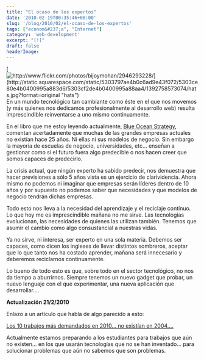 ```yaml
---
title: "El ocaso de los expertos"
date: '2010-02-19T00:35:46+00:00'
slug: '/blog/2010/02/el-ocaso-de-los-expertos'
tags: ["econom&#237;a", "Internet"]
category: 'web-development'
excerpt: "[!["
draft: false
headerImage: 
---
```

[![http://www.flickr.com/photos/bijoymohan/2946293228/](http://static.squarespace.com/static/5303797ae4b0c6ad9e43f072/5303ce80e4b0400995a883d6/5303cf2de4b0400995a88aa4/1392758573074/hats.jpg?format=original "hats")](http://static.squarespace.com/static/5303797ae4b0c6ad9e43f072/5303ce80e4b0400995a883d6/5303cf2ce4b0400995a88aa1/1392758572867/hats.jpg?format=original)En un mundo tecnológico tan cambiante como éste en el que nos movemos (y más quienes nos dedicamos profesionalmente al desarrollo web) resulta imprescindible reinventarse a uno mismo continuamente.

En el libro que me estoy leyendo actualmente, [Blue Ocean Strategy](http://www.blueoceanstrategy.com/), comentan acertadamente que muchas de las grandes empresas actuales no existían hace 25 años. Ni ellas ni sus modelos de negocio.  Sin embargo la mayoría de escuelas de negocio, universidades, etc... enseñan a gestionar como si el futuro fuera algo predecible o nos hacen creer que somos capaces de predecirlo.

La crisis actual, que ningún experto ha sabido predecir, nos demuestra que hacer previsiones a sólo 5 años vista es un ejercicio de clarividencia.  Ahora mismo no podemos ni imaginar que empresas serán líderes dentro de 10 años y por supuesto no podemos saber que necesidades y que modelos de negocio tendrán dichas empresas.

Todo esto nos lleva a la necesidad del aprendizaje y el reciclaje contínuo. Lo que hoy me es imprescindible mañana no me sirve. Las tecnologías evolucionan, las necesidades de quienes las utilizan también.  Tenemos que asumir el cambio como algo consustancial a nuestras vidas.

Ya no sirve, ni interesa, ser experto en una sola materia. Debemos ser capaces, como dicen los ingleses de llevar distintos sombreros, aceptar que lo que tanto nos ha costado aprender, mañana será innecesario y deberemos reciclarnos continuamente.

Lo bueno de todo esto es que, sobre todo en el sector tecnológico, no nos da tiempo a aburrirnos. Siempre tenemos un nuevo gadget que probar, un nuevo lenguaje con el que experimentar, una nueva aplicación que desarrollar....

**Actualización 21/2/2010**

Enlazo a un artículo que habla de algo parecido a esto:

[Los 10 trabajos más demandados en 2010… no existían en 2004….](http://www.empresasandalucia.com/did-you-know-los-10-trabajos-mas-demandados-en-2010-no-existian-en-2004/)

Actualmente estamos preparando a los estudiantes para trabajos que aún no existen… en los que usarán tecnologías que no se han inventado… para solucionar problemas que aún no sabemos que son problemas.

